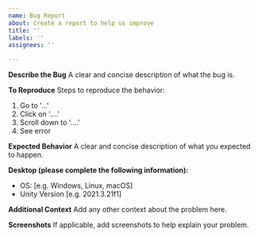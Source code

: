 ```yaml
---
name: Bug Report
about: Create a report to help us improve
title: ''
labels: ''
assignees: ''

---
```


**Describe the Bug**
A clear and concise description of what the bug is.


**To Reproduce**
Steps to reproduce the behavior:
1. Go to '...'
2. Click on '....'
3. Scroll down to '....'
4. See error


**Expected Behavior**
A clear and concise description of what you expected to happen.

**Desktop (please complete the following information):**
 - OS: [e.g. Windows, Linux, macOS]
 - Unity Version [e.g. 2021.3.21f1]


**Additional Context**
Add any other context about the problem here.


**Screenshots**
If applicable, add screenshots to help explain your problem.